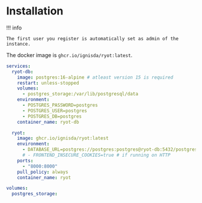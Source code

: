 # Installation

!!! info

    The first user you register is automatically set as admin of the instance.

The docker image is `ghcr.io/ignisda/ryot:latest`.

```yaml
services:
  ryot-db:
    image: postgres:16-alpine # atleast version 15 is required
    restart: unless-stopped
    volumes:
      - postgres_storage:/var/lib/postgresql/data
    environment:
      - POSTGRES_PASSWORD=postgres
      - POSTGRES_USER=postgres
      - POSTGRES_DB=postgres
    container_name: ryot-db

  ryot:
    image: ghcr.io/ignisda/ryot:latest
    environment:
      - DATABASE_URL=postgres://postgres:postgres@ryot-db:5432/postgres
      # - FRONTEND_INSECURE_COOKIES=true # if running on HTTP
    ports:
      - "8000:8000"
    pull_policy: always
    container_name: ryot

volumes:
  postgres_storage:
```
